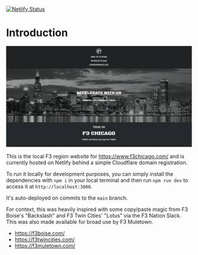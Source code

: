[![Netlify Status](https://api.netlify.com/api/v1/badges/107adb18-0cb0-40d0-a701-6baa7b9daca0/deploy-status)](https://app.netlify.com/sites/gleeful-beijinho-903835/deploys)

# Introduction

[![Chicago](./README/chicago.png)](https://www.f3chicago.com/)

This is the local F3 region website for <https://www.f3chicago.com/> and is currently hosted on Netlify behind a simple Cloudflare domain registration.

To run it locally for development purposes, you can simply install the dependencies with `npm i` in your local terminal and then run `npm run dev` to access it at `http://localhost:3000`.

It's auto-deployed on commits to the `main` branch.

For context, this was heavily inspired with some copy/paste magic from F3 Boise's "Backslash" and F3 Twin Cities' "Lotus" via the F3 Nation Slack. This was also made available for broad use by F3 Muletown.

- <https://f3boise.com/>
- <https://f3twincities.com/>
- <https://f3muletown.com/>
